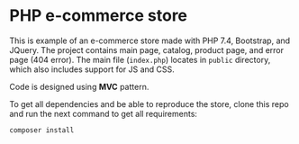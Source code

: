 # PHP e-commerce store
This is example of an e-commerce store made with PHP 7.4, Bootstrap, and JQuery. The project contains main page, catalog, product page, and error page (404 error). The main file (`index.php`) locates in `public` directory, which also includes support for JS and CSS. 

Code is designed using **MVC** pattern. 

To get all dependencies and be able to reproduce the store, clone this repo and run the next command to get all requirements:

```
composer install
```
